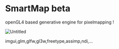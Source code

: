 # SmartMap beta

openGL4 based generative engine for pixelmapping !

![Untitled](https://github.com/tourkit/smartmap/assets/63537158/83edf0bb-887d-43bf-81c0-d0bc87c683d8)

imgui,glm,glfw,gl3w,freetype,assimp,ndi,...
